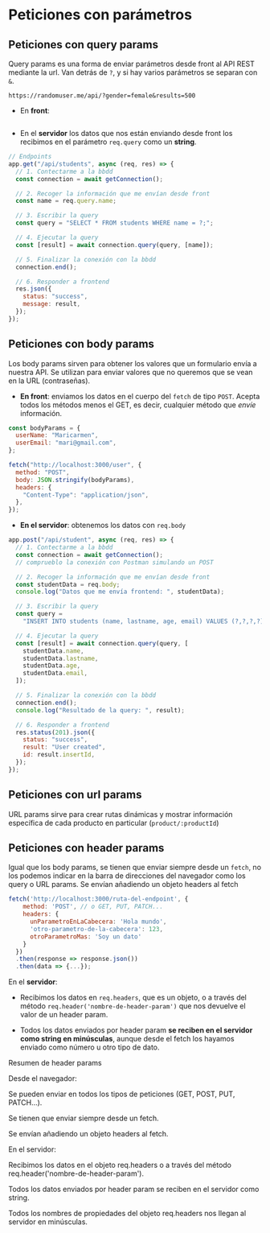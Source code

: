 # Peticiones con parámetros

## Peticiones con query params

Query params es una forma de enviar parámetros desde front al API REST mediante la url. Van detrás de `?`, y si hay varios parámetros se separan con `&`.

`https://randomuser.me/api/?gender=female&results=500`

- En **front**:

```javascript

```

- En el **servidor** los datos que nos están enviando desde front los recibimos en el parámetro `req.query` como un **string**.

```javascript
// Endpoints
app.get("/api/students", async (req, res) => {
  // 1. Contectarme a la bbdd
  const connection = await getConnection();

  // 2. Recoger la información que me envían desde front
  const name = req.query.name;

  // 3. Escribir la query
  const query = "SELECT * FROM students WHERE name = ?;";

  // 4. Ejecutar la query
  const [result] = await connection.query(query, [name]);

  // 5. Finalizar la conexión con la bbdd
  connection.end();

  // 6. Responder a frontend
  res.json({
    status: "success",
    message: result,
  });
});
```

## Peticiones con body params

Los body params sirven para obtener los valores que un formulario envía a nuestra API. Se utilizan para enviar valores que no queremos que se vean en la URL (contraseñas).

- **En front**: enviamos los datos en el cuerpo del `fetch` de tipo `POST`. Acepta todos los métodos menos el GET, es decir, cualquier método que _envíe_ información.

```javascript
const bodyParams = {
  userName: "Maricarmen",
  userEmail: "mari@gmail.com",
};

fetch("http://localhost:3000/user", {
  method: "POST",
  body: JSON.stringify(bodyParams),
  headers: {
    "Content-Type": "application/json",
  },
});
```

- **En el servidor**: obtenemos los datos con `req.body`

```javascript
app.post("/api/student", async (req, res) => {
  // 1. Contectarme a la bbdd
  const connection = await getConnection();
  // comprueblo la conexión con Postman simulando un POST

  // 2. Recoger la información que me envían desde front
  const studentData = req.body;
  console.log("Datos que me envía frontend: ", studentData);

  // 3. Escribir la query
  const query =
    "INSERT INTO students (name, lastname, age, email) VALUES (?,?,?,?);";

  // 4. Ejecutar la query
  const [result] = await connection.query(query, [
    studentData.name,
    studentData.lastname,
    studentData.age,
    studentData.email,
  ]);

  // 5. Finalizar la conexión con la bbdd
  connection.end();
  console.log("Resultado de la query: ", result);

  // 6. Responder a frontend
  res.status(201).json({
    status: "success",
    result: "User created",
    id: result.insertId,
  });
});
```

## Peticiones con url params

URL params sirve para crear rutas dinámicas y mostrar información específica de cada producto en particular (`product/:productId`)

## Peticiones con header params

Igual que los body params, se tienen que enviar siempre desde un `fetch`, no los podemos indicar en la barra de direcciones del navegador como los query o URL params.
Se envían añadiendo un objeto headers al fetch

```javascript
fetch('http://localhost:3000/ruta-del-endpoint', {
    method: 'POST', // o GET, PUT, PATCH...
    headers: {
      unParametroEnLaCabecera: 'Hola mundo',
      'otro-parametro-de-la-cabecera': 123,
      otroParametroMas: 'Soy un dato'
    }
  })
  .then(response => response.json())
  .then(data => {...});
```

En el **servidor**:

- Recibimos los datos en `req.headers`, que es un objeto, o a través del método `req.header('nombre-de-header-param')` que nos devuelve el valor de un header param.

- Todos los datos enviados por header param **se reciben en el servidor como string en minúsculas**, aunque desde el fetch los hayamos enviado como número u otro tipo de dato.

Resumen de header params

Desde el navegador:

Se pueden enviar en todos los tipos de peticiones (GET, POST, PUT, PATCH...).

Se tienen que enviar siempre desde un fetch.

Se envían añadiendo un objeto headers al fetch.

En el servidor:

Recibimos los datos en el objeto req.headers o a través del método req.header('nombre-de-header-param').

Todos los datos enviados por header param se reciben en el servidor como string.

Todos los nombres de propiedades del objeto req.headers nos llegan al servidor en minúsculas.

